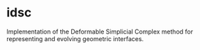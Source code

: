 idsc
====

Implementation of the Deformable Simplicial Complex method for representing and evolving geometric interfaces.

